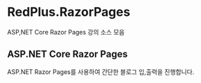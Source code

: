 # RedPlus.RazorPages
ASP,NET Core Razor Pages 강의 소스 모음

## ASP.NET Core Razor Pages

ASP.NET Razor Pages를 사용하여 간단한 블로그 입,출력을 진행합니다.
